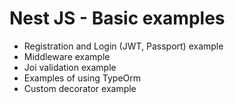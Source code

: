 # Nest JS - Basic examples

- Registration and Login (JWT, Passport) example
- Middleware example
- Joi validation example
- Examples of using TypeOrm
- Custom decorator example
